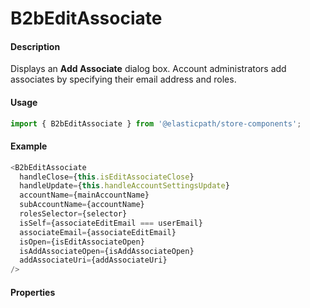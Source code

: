 # B2bEditAssociate

#### Description

Displays an **Add Associate** dialog box. Account administrators add associates by specifying their email address and roles.

#### Usage

```js
import { B2bEditAssociate } from '@elasticpath/store-components';
```

#### Example

```js
<B2bEditAssociate
  handleClose={this.isEditAssociateClose}
  handleUpdate={this.handleAccountSettingsUpdate}
  accountName={mainAccountName}
  subAccountName={accountName}
  rolesSelector={selector}
  isSelf={associateEditEmail === userEmail}
  associateEmail={associateEditEmail}
  isOpen={isEditAssociateOpen}
  isAddAssociateOpen={isAddAssociateOpen}
  addAssociateUri={addAssociateUri}
/>
```

#### Properties

<!-- PROPS -->
